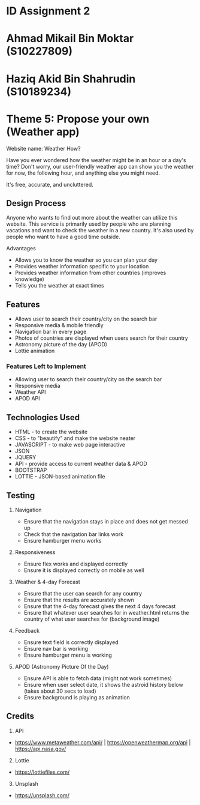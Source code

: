 # ID Assignment 2

# Ahmad Mikail Bin Moktar (S10227809) 
# Haziq Akid Bin Shahrudin (S10189234)

# Theme 5: Propose your own (Weather app)

Website name: Weather How?

Have you ever wondered how the weather might be in an hour or a day's time? Don't worry, our user-friendly weather app can show you the weather for now, the following hour, and anything else you might need.

It's free, accurate, and uncluttered.
 
## Design Process
 
Anyone who wants to find out more about the weather can utilize this website. This service is primarily used by people who are planning vacations and want to check the weather in a new country. It's also used by people who want to have a good time outside.

Advantages
- Allows you to know the weather so you can plan your day
- Provides weather information specific to your location
- Provides weather information from other countries (improves knowledge)
- Tells you the weather at exact times


## Features
- Allows user to search their country/city on the search bar
- Responsive media & mobile friendly
- Navigation bar in every page
- Photos of countries are displayed when users search for their country 
- Astronomy picture of the day (APOD)
- Lottie animation 


### Features Left to Implement
- Allowing user to search their country/city on the search bar
- Responsive media
- Weather API
- APOD API

## Technologies Used

- HTML - to create the website
- CSS - to "beautify" and make the website neater
- JAVASCRIPT - to make web page interactive
- JSON
- JQUERY
- API -  provide access to current weather data & APOD
- BOOTSTRAP
- LOTTIE - JSON-based animation file

## Testing

1. Navigation
    - Ensure that the navigation stays in place and does not get messed up
    - Check that the navigation bar links work
    - Ensure hamburger menu works

2. Responsiveness
    - Ensure flex works and displayed correctly
    - Ensure it is displayed correctly on mobile as well

3. Weather & 4-day Forecast
    - Ensure that the user can search for any country
    - Ensure that the results are accurately shown 
    - Ensure that the 4-day forecast gives the next 4 days forecast 
    - Ensure that whatever user searches for in weather.html returns the country of what user searches for (background image)

4. Feedback
    - Ensure text field is correctly displayed
    - Ensure nav bar is working
    - Ensure hamburger menu is working

5. APOD (Astronomy Picture Of the Day)
    - Ensure API is able to fetch data (might not work sometimes)
    - Ensure when user select date, it shows the astroid history below (takes about 30 secs to load)
    - Ensure background is playing as animation

## Credits

1. API
- https://www.metaweather.com/api/ | https://openweathermap.org/api | https://api.nasa.gov/

2. Lottie
- https://lottiefiles.com/

3. Unsplash
- https://unsplash.com/


